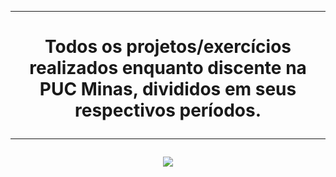 --------------------------------------------------------------------------------------------------------------------

<h1 align="center"> Todos os projetos/exercícios realizados enquanto discente na PUC Minas, divididos em seus respectivos períodos.  

--------------------------------------------------------------------------------------------------------------------
<p align="center">
<img src="https://user-images.githubusercontent.com/67561023/225681908-3374693e-9913-4956-ad4b-da073b6762c4.png"/>
</p>
</h1>


